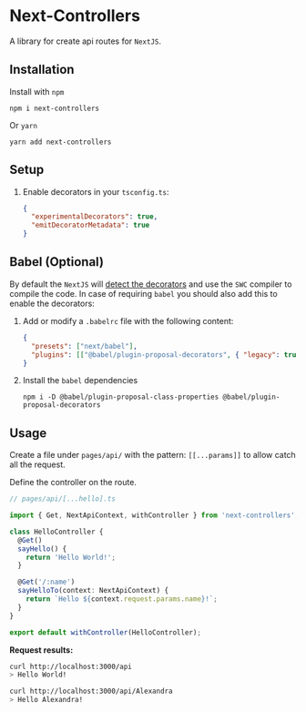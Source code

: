 # Next-Controllers

A library for create api routes for `NextJS`.

## Installation

Install with `npm`

```codecopy
npm i next-controllers
```

Or `yarn`

```codecopy
yarn add next-controllers
```

## Setup

1. Enable decorators in your `tsconfig.ts`:

   ```json
   {
     "experimentalDecorators": true,
     "emitDecoratorMetadata": true
   }
   ```

## Babel (Optional)

By default the `NextJS` will [detect the decorators](https://nextjs.org/docs/advanced-features/compiler#legacy-decorators) and use the ``SWC`` compiler to compile the code. In case of requiring `babel` you should also add this to enable the decorators:

1. Add or modify a `.babelrc` file with the following content:

   ```json
   {
     "presets": ["next/babel"],
     "plugins": [["@babel/plugin-proposal-decorators", { "legacy": true }], "@babel/plugin-proposal-class-properties"]
   }
   ```

2. Install the `babel` dependencies

   ```codecopy
   npm i -D @babel/plugin-proposal-class-properties @babel/plugin-proposal-decorators
   ```

## Usage

Create a file under `pages/api/` with the pattern: `[[...params]]`
to allow catch all the request.

Define the controller on the route.

```ts
// pages/api/[...hello].ts

import { Get, NextApiContext, withController } from 'next-controllers';

class HelloController {
  @Get()
  sayHello() {
    return 'Hello World!';
  }

  @Get('/:name')
  sayHelloTo(context: NextApiContext) {
    return `Hello ${context.request.params.name}!`;
  }
}

export default withController(HelloController);
```

**Request results:**

```bash
curl http://localhost:3000/api
> Hello World!
```

```bash
curl http://localhost:3000/api/Alexandra
> Hello Alexandra!
```

